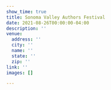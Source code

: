 ```yaml
---
show_time: true
title: Sonoma Valley Authors Festival
date: 2021-08-26T00:00:00-04:00
description: ''
venue:
  address: ''
  city: ''
  name: ''
  state: ''
  zip: ''
link: ''
images: []

---
```

